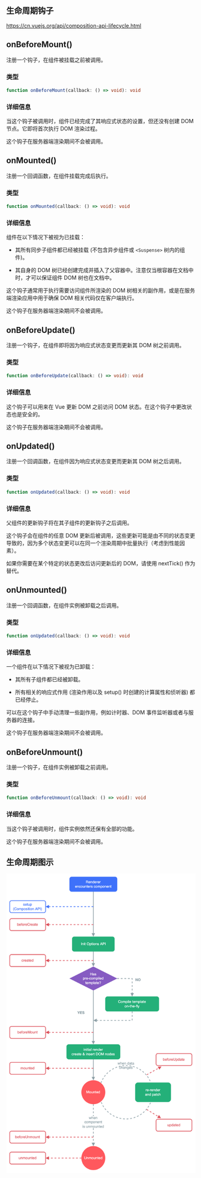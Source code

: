 
## 生命周期钩子

<https://cn.vuejs.org/api/composition-api-lifecycle.html>

## onBeforeMount()

注册一个钩子，在组件被挂载之前被调用。

### 类型

```ts
function onBeforeMount(callback: () => void): void
```

### 详细信息

当这个钩子被调用时，组件已经完成了其响应式状态的设置，但还没有创建 DOM 节点。它即将首次执行 DOM 渲染过程。

这个钩子在服务器端渲染期间不会被调用。

## onMounted()

注册一个回调函数，在组件挂载完成后执行。

### 类型

```ts
function onMounted(callback: () => void): void
```

### 详细信息

组件在以下情况下被视为已挂载：

- 其所有同步子组件都已经被挂载 (不包含异步组件或 `<Suspense>` 树内的组件)。

- 其自身的 DOM 树已经创建完成并插入了父容器中。注意仅当根容器在文档中时，才可以保证组件 DOM 树也在文档中。

这个钩子通常用于执行需要访问组件所渲染的 DOM 树相关的副作用，或是在服务端渲染应用中用于确保 DOM 相关代码仅在客户端执行。

这个钩子在服务器端渲染期间不会被调用。

## onBeforeUpdate()

注册一个钩子，在组件即将因为响应式状态变更而更新其 DOM 树之前调用。

### 类型

```ts
function onBeforeUpdate(callback: () => void): void
```

### 详细信息

这个钩子可以用来在 Vue 更新 DOM 之前访问 DOM 状态。在这个钩子中更改状态也是安全的。

这个钩子在服务器端渲染期间不会被调用。

## onUpdated()

注册一个回调函数，在组件因为响应式状态变更而更新其 DOM 树之后调用。

### 类型

```ts
function onUpdated(callback: () => void): void
```

### 详细信息

父组件的更新钩子将在其子组件的更新钩子之后调用。

这个钩子会在组件的任意 DOM 更新后被调用，这些更新可能是由不同的状态变更导致的，因为多个状态变更可以在同一个渲染周期中批量执行（考虑到性能因素）。

如果你需要在某个特定的状态更改后访问更新后的 DOM，请使用 nextTick() 作为替代。

## onUnmounted()

注册一个回调函数，在组件实例被卸载之后调用。

### 类型

```ts
function onUpdated(callback: () => void): void
```

### 详细信息

一个组件在以下情况下被视为已卸载：

- 其所有子组件都已经被卸载。

- 所有相关的响应式作用 (渲染作用以及 setup() 时创建的计算属性和侦听器) 都已经停止。

可以在这个钩子中手动清理一些副作用，例如计时器、DOM 事件监听器或者与服务器的连接。

这个钩子在服务器端渲染期间不会被调用。

## onBeforeUnmount()

注册一个钩子，在组件实例被卸载之前调用。

### 类型

```ts
function onBeforeUnmount(callback: () => void): void
```

### 详细信息

当这个钩子被调用时，组件实例依然还保有全部的功能。

这个钩子在服务器端渲染期间不会被调用。

## 生命周期图示

![生命周期图示](lifecycle.png)
